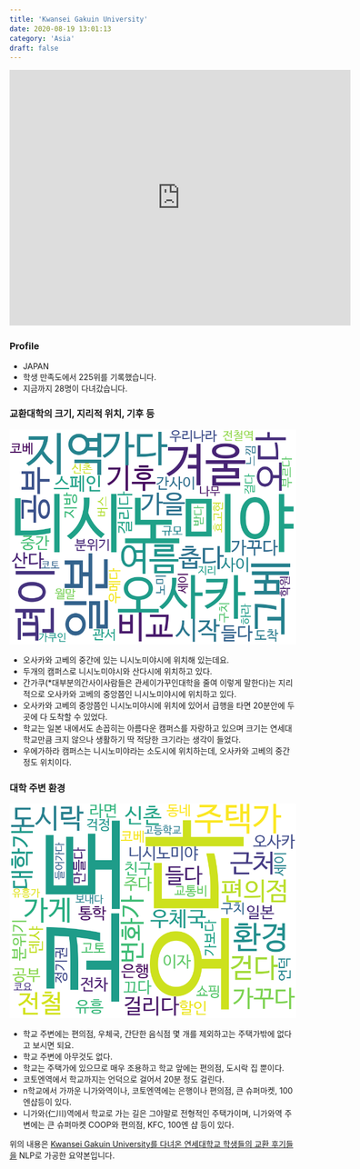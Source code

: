 ```yaml
---
title: 'Kwansei Gakuin University'
date: 2020-08-19 13:01:13
category: 'Asia'
draft: false
---
```


<iframe
width="600"
height="450"
frameborder="0" style="border:0"
src="https://www.google.com/maps/embed/v1/place?key=AIzaSyC9e1AME-pVmWC4hBpFdu5S4dKzyepa3HQ&q=Kwansei+Gakuin+University&center=34.7688408,135.3468064&zoom=14" allowfullscreen>
</iframe>

### Profile

* JAPAN
* 학생 만족도에서 225위를 기록했습니다.
* 지금까지 28명이 다녀갔습니다. 

### 교환대학의 크기, 지리적 위치, 기후 등

![gen_info-WordCloud](../univ_wordclouds_okt/gen_info/JP000012_gen_info_okt.png)

* 오사카와 고베의 중간에 있는 니시노미야시에 위치해 있는데요.
* 두개의 캠퍼스로 니시노미야시와 산다시에 위치하고 있다.
* 간가쿠(*대부분의간사이사람들은 관세이가꾸인대학을 줄여 이렇게 말한다)는 지리적으로 오사카와 고베의 중앙쯤인 니시노미야시에 위치하고 있다.
* 오사카와 고베의 중앙쯤인 니시노미야시에 위치에 있어서 급행을 타면 20분안에 두곳에 다 도착할 수 있었다.
* 학교는 일본 내에서도 손꼽히는 아름다운 캠퍼스를 자랑하고 있으며 크기는 연세대학교만큼 크지 않으나 생활하기 딱 적당한 크기라는 생각이 들었다.
* 우에가하라 캠퍼스는 니시노미야라는 소도시에 위치하는데, 오사카와 고베의 중간 정도 위치이다.


### 대학 주변 환경

![env_info-WordCloud](../univ_wordclouds_okt/env_info/JP000012_env_info_okt.png)

* 학교 주변에는 편의점, 우체국, 간단한 음식점 몇 개를 제외하고는 주택가밖에 없다고 보시면 되요.
* 학교 주변에 아무것도 없다.
* 학교는 주택가에 있으므로 매우 조용하고 학교 앞에는 편의점, 도시락 집 뿐이다.
* 코토엔역에서 학교까지는 언덕으로 걸어서 20분 정도 걸린다.
* n학교에서 가까운 니가와역이나, 코토엔역에는 은행이나 편의점, 큰 슈퍼마켓, 100엔샵등이 있다.
* 니가와(仁川)역에서 학교로 가는 길은 그야말로 전형적인 주택가이며, 니가와역 주변에는 큰 슈퍼마켓 COOP와 편의점, KFC, 100엔 샵 등이 있다.


위의 내용은 [Kwansei Gakuin University를 다녀온 연세대학교 학생들의 교환 후기들을](http://oia.yonsei.ac.kr/partner/expReport.asp?ucode=JP000012&bgbn=A) NLP로 가공한 요약본입니다. 

